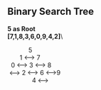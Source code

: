 ## Binary Search Tree 
**5 as Root**\
**[7,1,8,3,6,0,9,4,2]**\

&nbsp;&nbsp;&nbsp;&nbsp;&nbsp;&nbsp;&nbsp;&nbsp;&nbsp;&nbsp;&nbsp;&nbsp;5\
&nbsp;&nbsp;&nbsp;&nbsp;&nbsp;&nbsp;&nbsp;1 <--> 7\
&nbsp;&nbsp;0 <--> 3 <--> 8\
&nbsp;<--> 2 <--> 6 <-->9\
&nbsp;&nbsp;&nbsp;&nbsp;&nbsp;&nbsp;&nbsp;&nbsp;&nbsp;&nbsp;&nbsp;&nbsp;&nbsp;&nbsp;4 <-->
